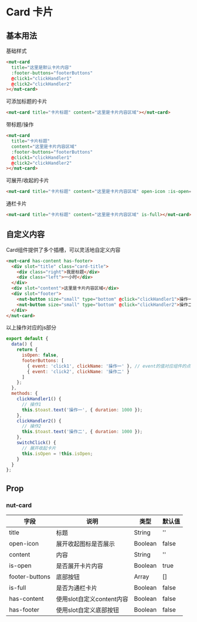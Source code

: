 # Card 卡片


## 基本用法

基础样式

```html
<nut-card
  title="这里是默认卡片内容"
  :footer-buttons="footerButtons"
  @click1="clickHandler1"
  @click2="clickHandler2"
></nut-card>
```


可添加标题的卡片

```html
<nut-card title="卡片标题" content="这里是卡片内容区域"></nut-card>
```

带标题/操作
```html
<nut-card
  title="卡片标题"
  content="这里是卡片内容区域"
  :footer-buttons="footerButtons"
  @click1="clickHandler1"
  @click2="clickHandler2"
></nut-card>
```


可展开/收起的卡片

```html
<nut-card title="卡片标题" content="这里是卡片内容区域" open-icon :is-open="isOpen"  @switch-click="switchClick"></nut-card>
```

通栏卡片

```html
<nut-card title="卡片标题" content="这里是卡片内容区域" is-full></nut-card>
```
## 自定义内容
Card组件提供了多个插槽，可以灵活地自定义内容

```html
<nut-card has-content has-footer>
  <div slot="title" class="card-title">
    <div class="right">我是标题</div>
    <div class="left">一小时</div>
  </div>
  <div slot="content">这里是卡片内容区域</div>
  <div slot="footer">
    <nut-button size="small" type="bottom" @click="clickHandler1">操作一</nut-button>
    <nut-button size="small" type="bottom" @click="clickHandler2">操作二</nut-button>
  </div>
</nut-card>
```

以上操作对应的js部分
```javascript
export default {
  data() {
    return {
      isOpen: false,
      footerButtons: [
        { event: 'click1', clickName: '操作一' }, // event的值对应组件的点击事件， clickName的值为按钮显示的文案
        { event: 'click2', clickName: '操作二' }
      ]
    };
  },
  methods: {
    clickHandler1() {
      // 操作1
      this.$toast.text('操作一', { duration: 1000 });
    },
    clickHandler2() {
      // 操作2
      this.$toast.text('操作二', { duration: 1000 });
    },
    switchClick() {
      // 展开收起卡片
      this.isOpen = !this.isOpen;
    }
  }
};
```


## Prop

### nut-card

| 字段    | 说明                                  | 类型   | 默认值                                                   |
|---------|---------------------------------------|--------|----------------------------------------------------------|
| title     | 标题 | String | '' |
| open-icon  | 展开收起图标是否展示 | Boolean | false |
| content  | 内容 | String  | '' |
| is-open  | 是否展开卡片内容 | Boolean  | true |
| footer-buttons  | 底部按钮 | Array  | [] |
| is-full  | 是否为通栏卡片 | Boolean  | false |
| has-content  | 使用slot自定义content内容 | Boolean  | false |
| has-footer  | 使用slot自定义底部按钮 | Boolean  | false |